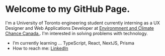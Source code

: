 # Welcome to my GitHub Page. 
I'm a University of Toronto engineering student currently interning as a UX Designer and Web Applications Developer at [Environmnent and Climate Chance Canada.](https://www.canada.ca/en/environment-climate-change.html). I'm interested in solving problems with technology.

- I’m currently learning ... TypeScript, React, NextJS, Prisma
- How to reach me: [LinkedIn](https://www.linkedin.com/in/mdhasaniqbal)
